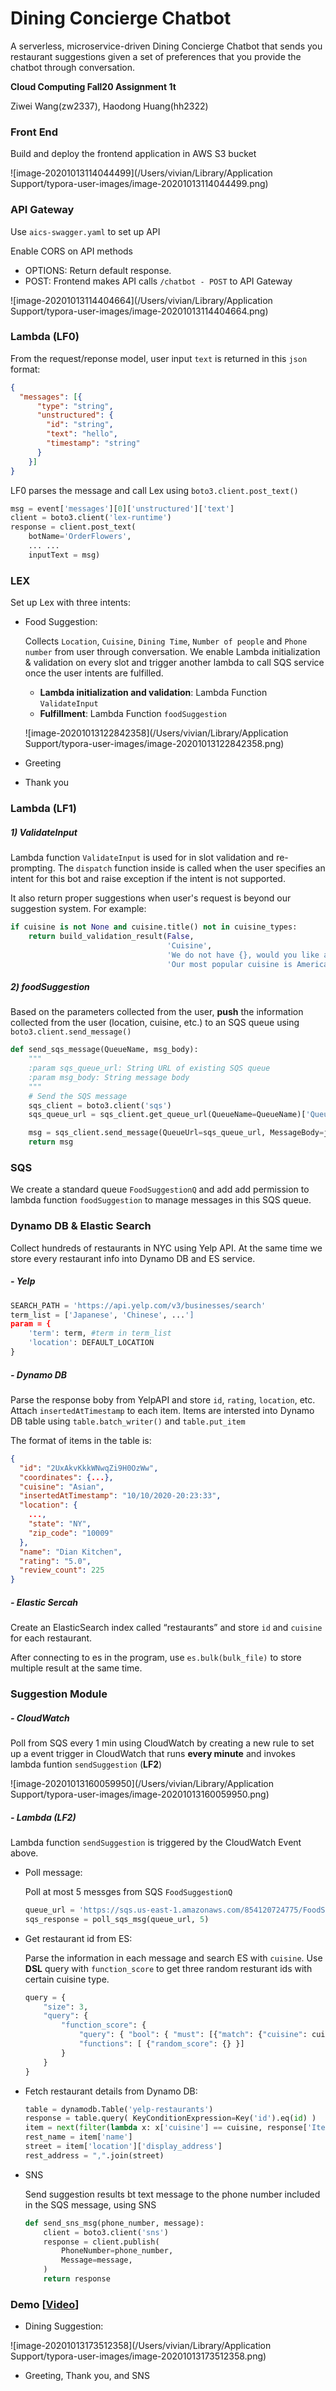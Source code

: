 # Dining Concierge Chatbot
A serverless, microservice-driven Dining Concierge Chatbot that sends you restaurant suggestions given a set of preferences that you provide the chatbot through conversation.

**Cloud Computing Fall20 Assignment 1t**

Ziwei Wang(zw2337), Haodong Huang(hh2322)


### Front End

Build and deploy the frontend application in AWS S3 bucket

![image-20201013114044499](/Users/vivian/Library/Application Support/typora-user-images/image-20201013114044499.png)

### API Gateway

Use `aics-swagger.yaml` to set up API

Enable CORS on API methods

- OPTIONS: Return default response.
- POST: Frontend makes API calls `/chatbot - POST` to API Gateway

![image-20201013114404664](/Users/vivian/Library/Application Support/typora-user-images/image-20201013114404664.png)

### Lambda (LF0)

From the request/reponse model,  user input `text` is returned in this `json` format:

```json
{
  "messages": [{
      "type": "string",
      "unstructured": {
        "id": "string",
        "text": "hello",
        "timestamp": "string"
      }
    }]
}
```

LF0 parses the message and call Lex using `boto3.client.post_text()`

```python
msg = event['messages'][0]['unstructured']['text']
client = boto3.client('lex-runtime')
response = client.post_text(
    botName='OrderFlowers',
	... ...
    inputText = msg)
```

### LEX

Set up Lex with three intents:

* Food Suggestion: 

  Collects `Location`, `Cuisine`, `Dining Time`, `Number of people` and `Phone number` from user through conversation. We enable Lambda initialization & validation on every slot and trigger another lambda to call SQS service once the user intents are fulfilled.

  * **Lambda initialization and validation**: Lambda Function  `ValidateInput`
  * **Fulfillment**: Lambda Function `foodSuggestion`

  ![image-20201013122842358](/Users/vivian/Library/Application Support/typora-user-images/image-20201013122842358.png)

* Greeting 

* Thank you

### Lambda (LF1)

##### 1) ValidateInput

Lambda function `ValidateInput` is used for  in slot validation and re-prompting. The `dispatch` function inside is called when the user specifies an intent for this bot and raise exception if the intent is not supported. 

It also return proper suggestions when user's request is beyond our suggestion system. For example: 

```  python
if cuisine is not None and cuisine.title() not in cuisine_types:
    return build_validation_result(False,
                                   'Cuisine',
                                   'We do not have {}, would you like a different cuisine?  '
                                   'Our most popular cuisine is American'.format(cuisine))       
```

##### 2) foodSuggestion

Based on the parameters collected from the user, **push** the information collected from the user (location, cuisine, etc.) to an SQS queue using `boto3.client.send_message()`

```python
def send_sqs_message(QueueName, msg_body):
    """
    :param sqs_queue_url: String URL of existing SQS queue
    :param msg_body: String message body
    """
    # Send the SQS message
    sqs_client = boto3.client('sqs')
    sqs_queue_url = sqs_client.get_queue_url(QueueName=QueueName)['QueueUrl']

    msg = sqs_client.send_message(QueueUrl=sqs_queue_url, MessageBody=json.dumps(msg_body)) 
    return msg
```

### SQS

We create a standard queue `FoodSuggestionQ` and add add permission to lambda function `foodSuggestion` to manage messages in this SQS queue.

### Dynamo DB & Elastic Search

Collect hundreds of restaurants in NYC using Yelp API. At the same time we store every restaurant info into Dynamo DB and ES service.

##### - Yelp

```python
SEARCH_PATH = 'https://api.yelp.com/v3/businesses/search'
term_list = ['Japanese', 'Chinese', ...']
param = {
    'term': term, #term in term_list
    'location': DEFAULT_LOCATION
}
```

##### - Dynamo DB

Parse the response boby from YelpAPI and store `id`,  `rating`, `location`, etc. Attach `insertedAtTimestamp` to each item. Items are intersted into Dynamo DB table using `table.batch_writer()` and `table.put_item`

The format of items in the table is:

```json
{
  "id": "2UxAkvKkkWNwqZi9H0OzWw",
  "coordinates": {...},
  "cuisine": "Asian",
  "insertedAtTimestamp": "10/10/2020-20:23:33",
  "location": {
	...,
    "state": "NY",
    "zip_code": "10009"
  },
  "name": "Dian Kitchen",
  "rating": "5.0",
  "review_count": 225
}
```

##### - Elastic Sercah

Create an ElasticSearch index called “restaurants” and store `id` and `cuisine` for each restaurant.

After connecting to es in the program, use `es.bulk(bulk_file)` to store multiple result at the same time.

### Suggestion Module

##### - CloudWatch

Poll from SQS every 1 min using CloudWatch by creating a new rule to set up a event trigger in CloudWatch that runs **every minute** and invokes lambda funtion `sendSuggestion` (**LF2**)

![image-20201013160059950](/Users/vivian/Library/Application Support/typora-user-images/image-20201013160059950.png)

##### - Lambda (LF2)

Lambda function `sendSuggestion` is triggered by the CloudWatch Event above. 

* Poll message:

  Poll at most 5 messges from SQS `FoodSuggestionQ`

  ```python
  queue_url = 'https://sqs.us-east-1.amazonaws.com/854120724775/FoodSuggestionQ'
  sqs_response = poll_sqs_msg(queue_url, 5)
  ```

* Get restaurant id from ES:

  Parse the information in each message and search ES with `cuisine`.  Use **DSL** query with `function_score` to get three random resturant ids with certain cuisine type.

  ```python
  query = {
      "size": 3,
      "query": {
          "function_score": {
              "query": { "bool": { "must": [{"match": {"cuisine": cuisine}}] }},
              "functions": [ {"random_score": {} }]
          }
      }
  }
  ```

* Fetch restaurant details from Dynamo DB:

  ```python
  table = dynamodb.Table('yelp-restaurants')
  response = table.query( KeyConditionExpression=Key('id').eq(id) )
  item = next(filter(lambda x: x['cuisine'] == cuisine, response['Items']), None)
  rest_name = item['name']
  street = item['location']['display_address']
  rest_address = ",".join(street)
  ```

* SNS

  Send suggestion results bt text message to the phone number included in the SQS message, using SNS

  ```python
  def send_sns_msg(phone_number, message):
      client = boto3.client('sns')
      response = client.publish(
          PhoneNumber=phone_number,
          Message=message,
      )
      return response
  ```

### Demo [[Video](https://youtu.be/2g2yUCrzQ2g)]

* Dining Suggestion:

![image-20201013173512358](/Users/vivian/Library/Application Support/typora-user-images/image-20201013173512358.png)

* Greeting, Thank you, and SNS

